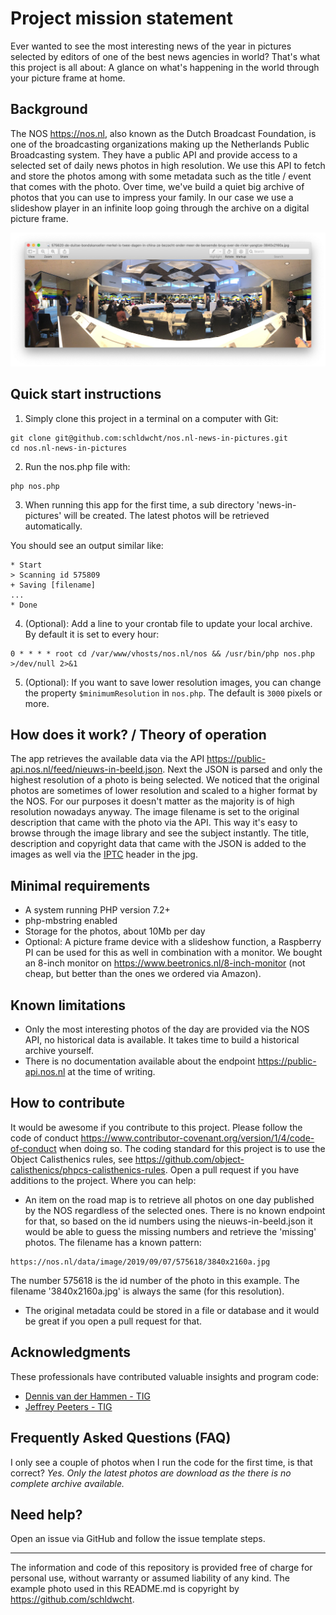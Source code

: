 # Project mission statement
Ever wanted to see the most interesting news of the year in pictures selected by editors of one of the best news agencies in world?
That's what this project is all about: A glance on what's happening in the world through your picture frame at home.

## Background
The NOS https://nos.nl, also known as the Dutch Broadcast Foundation, is one of the broadcasting organizations making up the Netherlands Public Broadcasting system. They have a public API and provide access to a selected set of daily news photos in high resolution. We use this API to fetch and store the photos among with some metadata such as the title / event that comes with the photo. Over time, we've build a quiet big archive of photos that you can use to impress your family. In our case we use a slideshow player in an infinite loop going through the archive on a digital picture frame.

![NOS 4 september](/originals/example1.jpg)

## Quick start instructions
1. Simply clone this project in a terminal on a computer with Git:
```
git clone git@github.com:schldwcht/nos.nl-news-in-pictures.git
cd nos.nl-news-in-pictures
```
2. Run the nos.php file with:
```
php nos.php
```
3. When running this app for the first time, a sub directory 'news-in-pictures' will be created. The latest photos will be retrieved automatically.

You should see an output similar like:
```
* Start
> Scanning id 575809
+ Saving [filename]
...
* Done
```

4. (Optional): Add a line to your crontab file to update your local archive. By default it is set to every hour:
```
0 * * * * root cd /var/www/vhosts/nos.nl/nos && /usr/bin/php nos.php >/dev/null 2>&1
```
5. (Optional): If you want to save lower resolution images, you can change the property ``` $minimumResolution ``` in ``` nos.php ```. The default is ``` 3000 ``` pixels or more. 

## How does it work? / Theory of operation
The app retrieves the available data via the API https://public-api.nos.nl/feed/nieuws-in-beeld.json.
Next the JSON is parsed and only the highest resolution of a photo is being selected. We noticed that the original photos are sometimes of lower resolution and scaled to a higher format by the NOS. For our purposes it doesn't matter as the majority is of high resolution nowadays anyway.
The image filename is set to the original description that came with the photo via the API. This way it's easy to browse through the image library and see the subject instantly. The title, description and copyright data that came with the JSON is added to the images as well via the [IPTC](https://iptc.org) header in the jpg.

## Minimal requirements
* A system running PHP version 7.2+
* php-mbstring enabled
* Storage for the photos, about 10Mb per day
* Optional: A picture frame device with a slideshow function, a Raspberry PI can be used for this as well in combination with a monitor. We bought an 8-inch monitor on https://www.beetronics.nl/8-inch-monitor (not cheap, but better than the ones we ordered via Amazon).

## Known limitations
* Only the most interesting photos of the day are provided via the NOS API, no historical data is available. It takes time to build a historical archive yourself.
* There is no documentation available about the endpoint https://public-api.nos.nl at the time of writing.

## How to contribute
It would be awesome if you contribute to this project. Please follow the code of conduct https://www.contributor-covenant.org/version/1/4/code-of-conduct when doing so.
The coding standard for this project is to use the Object Calisthenics rules, see https://github.com/object-calisthenics/phpcs-calisthenics-rules. Open a pull request if you have additions to the project.
Where you can help:
* An item on the road map is to retrieve all photos on one day published by the NOS regardless of the selected ones. There is no known endpoint for that, so based on the id numbers using the nieuws-in-beeld.json it would be able to guess the missing numbers and retrieve the 'missing' photos. The filename has a known pattern:
```
https://nos.nl/data/image/2019/09/07/575618/3840x2160a.jpg
```
The number 575618 is the id number of the photo in this example. The filename '3840x2160a.jpg' is always the same (for this resolution).
* The original metadata could be stored in a file or database and it would be great if you open a pull request for that.

## Acknowledgments
These professionals have contributed valuable insights and program code:
- [Dennis van der Hammen - TIG](https://github.com/tig-dennisvanderhammen)
- [Jeffrey Peeters - TIG](https://github.com/tig-jeffreypeeters)

## Frequently Asked Questions (FAQ)
I only see a couple of photos when I run the code for the first time, is that correct?
_Yes. Only the latest photos are download as the there is no complete archive available._

## Need help?
Open an issue via GitHub and follow the issue template steps.

___
The information and code of this repository is provided free of charge for personal use, without warranty or assumed liability of any kind. The example photo used in this README.md is copyright by https://github.com/schldwcht.
